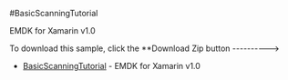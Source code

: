 #BasicScanningTutorial

EMDK for Xamarin v1.0

To download this sample, click the **Download Zip button ---------->

* [BasicScanningTutorial](https://github.com/EMDK/xamarin-samples/tree/BasicScanningTutorial) - EMDK for Xamarin v1.0
